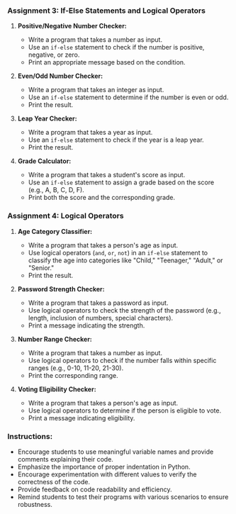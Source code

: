 
### Assignment 3: If-Else Statements and Logical Operators

1. **Positive/Negative Number Checker:**
   - Write a program that takes a number as input.
   - Use an `if-else` statement to check if the number is positive, negative, or zero.
   - Print an appropriate message based on the condition.

2. **Even/Odd Number Checker:**
   - Write a program that takes an integer as input.
   - Use an `if-else` statement to determine if the number is even or odd.
   - Print the result.

3. **Leap Year Checker:**
   - Write a program that takes a year as input.
   - Use an `if-else` statement to check if the year is a leap year.
   - Print the result.

4. **Grade Calculator:**
   - Write a program that takes a student's score as input.
   - Use an `if-else` statement to assign a grade based on the score (e.g., A, B, C, D, F).
   - Print both the score and the corresponding grade.

### Assignment 4: Logical Operators

1. **Age Category Classifier:**
   - Write a program that takes a person's age as input.
   - Use logical operators (`and`, `or`, `not`) in an `if-else` statement to classify the age into categories like "Child," "Teenager," "Adult," or "Senior."
   - Print the result.

2. **Password Strength Checker:**
   - Write a program that takes a password as input.
   - Use logical operators to check the strength of the password (e.g., length, inclusion of numbers, special characters).
   - Print a message indicating the strength.

3. **Number Range Checker:**
   - Write a program that takes a number as input.
   - Use logical operators to check if the number falls within specific ranges (e.g., 0-10, 11-20, 21-30).
   - Print the corresponding range.

4. **Voting Eligibility Checker:**
   - Write a program that takes a person's age as input.
   - Use logical operators to determine if the person is eligible to vote.
   - Print a message indicating eligibility.

### Instructions:

- Encourage students to use meaningful variable names and provide comments explaining their code.
- Emphasize the importance of proper indentation in Python.
- Encourage experimentation with different values to verify the correctness of the code.
- Provide feedback on code readability and efficiency.
- Remind students to test their programs with various scenarios to ensure robustness.